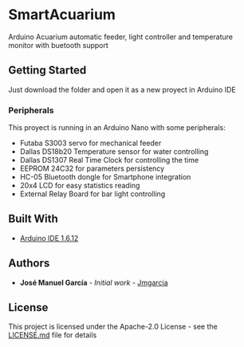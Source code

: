 # SmartAcuarium

Arduino Acuarium automatic feeder, light controller and temperature monitor with buetooth support

## Getting Started

Just download the folder and open it as a new proyect in Arduino IDE

### Peripherals

This proyect is running in an Arduino Nano with some peripherals:

* Futaba S3003 servo for mechanical feeder
* Dallas DS18b20 Temperature sensor for water controlling
* Dallas DS1307 Real Time Clock for controlling the time
* EEPROM 24C32 for parameters persistency
* HC-05 Bluetooth dongle for Smartphone integration
* 20x4 LCD for easy statistics reading
* External Relay Board for bar light controlling 



## Built With

* [Arduino IDE 1.6.12](https://blog.arduino.cc/2016/09/22/ide-1-6-12-released-with-sierra-support-and-more/)

## Authors

* **José Manuel García** - *Initial work* - [Jmgarcia](https://github.com/josejn)


## License

This project is licensed under the Apache-2.0 License - see the [LICENSE.md](LICENSE.md) file for details



